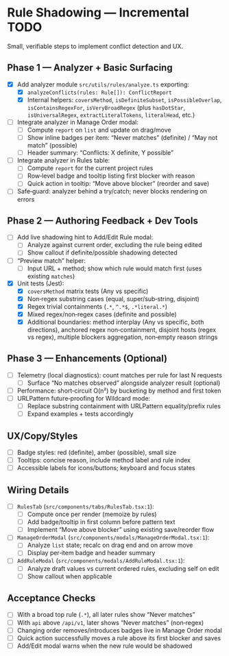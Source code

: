 # Rule Shadowing — Incremental TODO

Small, verifiable steps to implement conflict detection and UX.

## Phase 1 — Analyzer + Basic Surfacing

- [x] Add analyzer module `src/utils/rules/analyze.ts` exporting:
  - [x] `analyzeConflicts(rules: Rule[]): ConflictReport`
  - [x] Internal helpers: `coversMethod`, `isDefiniteSubset`, `isPossibleOverlap`, `isContainsRegexFor`, `isVeryBroadRegex` (plus `hasDotStar`, `isUniversalRegex`, `extractLiteralTokens`, `literalHead`, etc.)
- [ ] Integrate analyzer in Manage Order modal:
  - [ ] Compute `report` on `list` and update on drag/move
  - [ ] Show inline badges per item: “Never matches” (definite) / “May not match” (possible)
  - [ ] Header summary: “Conflicts: X definite, Y possible”
- [ ] Integrate analyzer in Rules table:
  - [ ] Compute `report` for the current project rules
  - [ ] Row‑level badge and tooltip listing first blocker with reason
  - [ ] Quick action in tooltip: “Move above blocker” (reorder and save)
- [ ] Safe‑guard: analyzer behind a try/catch; never blocks rendering on errors

## Phase 2 — Authoring Feedback + Dev Tools

- [ ] Add live shadowing hint to Add/Edit Rule modal:
  - [ ] Analyze against current order, excluding the rule being edited
  - [ ] Show callout if definite/possible shadowing detected
- [ ] “Preview match” helper:
  - [ ] Input URL + method; show which rule would match first (uses existing `matches`)
- [x] Unit tests (Jest):
  - [x] `coversMethod` matrix tests (Any vs specific)
  - [x] Non‑regex substring cases (equal, super/sub‑string, disjoint)
  - [x] Regex trivial containments (`.*`, `^.*$`, `.*literal.*`)
  - [x] Mixed regex/non‑regex cases (definite and possible)
  - [x] Additional boundaries: method interplay (Any vs specific, both directions), anchored regex non‑containment, disjoint hosts (regex vs regex), multiple blockers aggregation, non‑empty reason strings

## Phase 3 — Enhancements (Optional)

- [ ] Telemetry (local diagnostics): count matches per rule for last N requests
  - [ ] Surface “No matches observed” alongside analyzer result (optional)
- [ ] Performance: short‑circuit O(n²) by bucketing by method and first token
- [ ] URLPattern future‑proofing for Wildcard mode:
  - [ ] Replace substring containment with URLPattern equality/prefix rules
  - [ ] Expand examples + tests accordingly

## UX/Copy/Styles

- [ ] Badge styles: red (definite), amber (possible), small size
- [ ] Tooltips: concise reason, include method label and rule index
- [ ] Accessible labels for icons/buttons; keyboard and focus states

## Wiring Details

- [ ] `RulesTab` (`src/components/tabs/RulesTab.tsx:1`):
  - [ ] Compute once per render (memoize by rules)
  - [ ] Add badge/tooltip in first column before pattern text
  - [ ] Implement “Move above blocker” using existing save/reorder flow
- [ ] `ManageOrderModal` (`src/components/modals/ManageOrderModal.tsx:1`):
  - [ ] Analyze `list` state; recalc on drag end and on arrow move
  - [ ] Display per‑item badge and header summary
- [ ] `AddRuleModal` (`src/components/modals/AddRuleModal.tsx:1`):
  - [ ] Analyze draft values vs current ordered rules, excluding self on edit
  - [ ] Show callout when applicable

## Acceptance Checks

- [ ] With a broad top rule (`.*`), all later rules show “Never matches”
- [ ] With `api` above `/api/v1`, later shows “Never matches” (non‑regex)
- [ ] Changing order removes/introduces badges live in Manage Order modal
- [ ] Quick action successfully moves a rule above its first blocker and saves
- [ ] Add/Edit modal warns when the new rule would be shadowed
